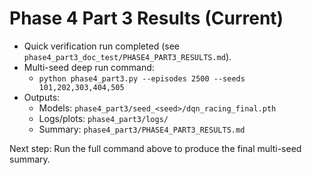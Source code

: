 # Phase 4 Part 3 Results (Current)

- Quick verification run completed (see `phase4_part3_doc_test/PHASE4_PART3_RESULTS.md`).
- Multi-seed deep run command:
  - `python phase4_part3.py --episodes 2500 --seeds 101,202,303,404,505`
- Outputs:
  - Models: `phase4_part3/seed_<seed>/dqn_racing_final.pth`
  - Logs/plots: `phase4_part3/logs/`
  - Summary: `phase4_part3/PHASE4_PART3_RESULTS.md`

Next step: Run the full command above to produce the final multi-seed summary.
